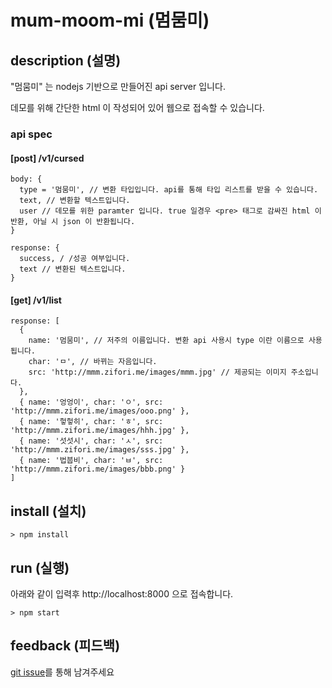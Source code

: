 # mum-moom-mi (멈뭄미)

## description (설명)

"멈뭄미" 는 nodejs 기반으로 만들어진 api server 입니다.

데모를 위해 간단한 html 이 작성되어 있어 웹으로 접속할 수 있습니다.

### api spec

#### [post] /v1/cursed
```
body: {
  type = '멈뭄미', // 변환 타입입니다. api를 통해 타입 리스트를 받을 수 있습니다.
  text, // 변환할 텍스트입니다.
  user // 데모를 위한 paramter 입니다. true 일경우 <pre> 태그로 감싸진 html 이 반환, 아닐 시 json 이 반환됩니다.
}

response: {
  success, / /성공 여부입니다.
  text // 변환된 텍스트입니다.
}
```

#### [get] /v1/list
```
response: [
  {
    name: '멈뭄미', // 저주의 이름입니다. 변환 api 사용시 type 이란 이름으로 사용됩니다.
    char: 'ㅁ', // 바뀌는 자음입니다.
    src: 'http://mmm.zifori.me/images/mmm.jpg' // 제공되는 이미지 주소입니다.
  },
  { name: '엉엉이', char: 'ㅇ', src: 'http://mmm.zifori.me/images/ooo.png' },
  { name: '헣헣히', char: 'ㅎ', src: 'http://mmm.zifori.me/images/hhh.jpg' },
  { name: '섯섯시', char: 'ㅅ', src: 'http://mmm.zifori.me/images/sss.jpg' },
  { name: '법붑비', char: 'ㅂ', src: 'http://mmm.zifori.me/images/bbb.png' }
]
```

## install (설치)

```
> npm install
```

## run (실행)

아래와 같이 입력후 http://localhost:8000 으로 접속합니다.

```
> npm start
```

## feedback (피드백)

[git issue](https://github.com/ScratchedMoron/mum-moom-mi/issues)를 통해 남겨주세요
